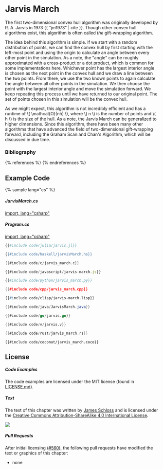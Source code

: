 # Jarvis March

The first two-dimensional convex hull algorithm was originally developed by R. A. Jarvis in 1973 {{ "jm1973" | cite }}.
Though other convex hull algorithms exist, this algorithm is often called *the* gift-wrapping algorithm.

The idea behind this algorithm is simple.
If we start with a random distribution of points, we can find the convex hull by first starting with the left-most point and using the origin to calculate an angle between every other point in the simulation.
As a note, the "angle" can be roughly approximated with a cross-product or a dot product, which is common for some implementations here.
Whichever point has the largest interior angle is chosen as the next point in the convex hull and we draw a line between the two points.
From there, we use the two known points to again calculate the angle between all other points in the simulation.
We then choose the point with the largest interior angle and move the simulation forward.
We keep repeating this process until we have returned to our original point.
The set of points chosen in this simulation will be the convex hull.

As we might expect, this algorithm is not incredibly efficient and has a runtime of \\( \mathcal{O}(nh) \\), where \\( n \\) is the number of points and \\( h \\) is the size of the hull.
As a note, the Jarvis March can be generalized to higher dimensions.
Since this algorithm, there have been many other algorithms that have advanced the field of two-dimensional gift-wrapping forward, including the Graham Scan and Chan's Algorithm, which will be discussed in due time.

### Bibliography

{% references %} {% endreferences %}

## Example Code


{% sample lang="cs" %}
##### JarvisMarch.cs
[import, lang="csharp"](code/csharp/JarvisMarch.cs)
##### Program.cs
[import, lang="csharp"](code/csharp/Program.cs)
```julia
{{#include code/julia/jarvis.jl}}
```
```haskell
{{#include code/haskell/jarvisMarch.hs}}
```
```c
{{#include code/c/jarvis_march.c}}
```
```javascript
{{#include code/javascript/jarvis-march.js}}
```
```python
{{#include code/python/jarvis_march.py}}
```
```cpp
{{#include code/cpp/jarvis_march.cpp}}
```
```lisp
{{#include code/clisp/jarvis-march.lisp}}
```
```java
{{#include code/java/JarvisMarch.java}}
```
```go
{{#include code/go/jarvis.go}}
```
```v
{{#include code/v/jarvis.v}}
```
```rust
{{#include code/rust/jarvis_march.rs}}
```
```coconut
{{#include code/coconut/jarvis_march.coco}}
```




## License

##### Code Examples

The code examples are licensed under the MIT license (found in [LICENSE.md](https://github.com/algorithm-archivists/algorithm-archive/blob/master/LICENSE.md)).

##### Text

The text of this chapter was written by [James Schloss](https://github.com/leios) and is licensed under the [Creative Commons Attribution-ShareAlike 4.0 International License](https://creativecommons.org/licenses/by-sa/4.0/legalcode).

[<p><img  class="center" src="../cc/CC-BY-SA_icon.svg" /></p>](https://creativecommons.org/licenses/by-sa/4.0/)

##### Pull Requests

After initial licensing ([#560](https://github.com/algorithm-archivists/algorithm-archive/pull/560)), the following pull requests have modified the text or graphics of this chapter:
- none
